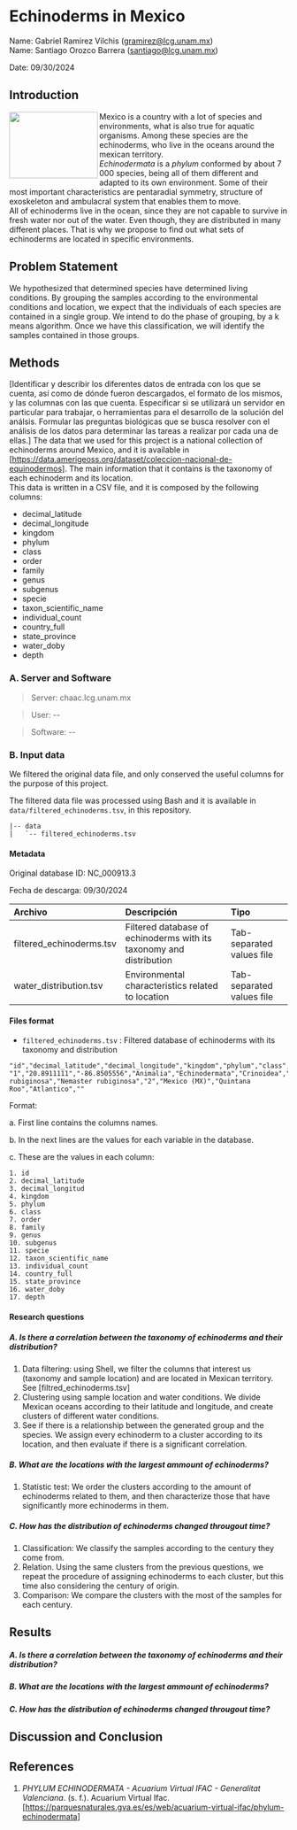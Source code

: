 # Echinoderms in Mexico  
  
Name:  Gabriel Ramirez Vilchis (<gramirez@lcg.unam.mx>)  
Name:  Santiago Orozco Barrera (<santiago@lcg.unam.mx>)  
  
Date:  09/30/2024  
  
  
## Introduction  
  
<img src="https://cdn.britannica.com/43/202643-050-DCB4B405/sea-stars-starfish-Caribbean-sea.jpg" width="160" height="120" align="left" /> 

Mexico is a country with a lot of species and environments, what is also true for aquatic organisms. Among  these species are the echinoderms, who live in the oceans around the mexican territory.  
_Echinodermata_ is a _phylum_ conformed by about 7 000 species, being all of them different and adapted to its own environment. Some of their most important characteristics are pentaradial symmetry, structure of exoskeleton and ambulacral system that enables them to move.  
All of echinoderms live in the ocean, since they are not capable to survive in fresh water nor out of the water. Even though, they are distributed in many different places. That is why we propose to find out what sets of echinoderms are located in specific environments.   



## Problem Statement  


We hypothesized that determined species have determined living conditions. 
By grouping the samples according to the environmental conditions and location, we expect that the individuals of each species are contained in a single group.
We intend to do the phase of grouping, by a k means algorithm. Once we have this classification, we will identify the samples contained in those groups.  

## Methods

[Identificar y describir los diferentes datos de entrada con los que se cuenta, así como de dónde fueron descargados, el formato de los mismos, y las columnas con las que cuenta. Especificar si se utilizará un servidor en particular para trabajar, o herramientas para el desarrollo de la solución del análsis. Formular las preguntas biológicas que se busca resolver con el análisis de los datos para determinar las tareas a realizar por cada una de ellas.]
The data that we used for this project is a national collection of echinoderms around Mexico, and it is available in [https://data.amerigeoss.org/dataset/coleccion-nacional-de-equinodermos]. The main information that it contains is the taxonomy of each echinoderm and its location.  
This data is written in a CSV file, and it is composed by the following columns:  
- decimal_latitude
- decimal_longitude
- kingdom
- phylum
- class
- order
- family
- genus
- subgenus
- specie
- taxon_scientific_name
- individual_count
- country_full
- state_province
- water_doby
- depth  

### A. Server and Software

> Server: chaac.lcg.unam.mx  

> User: --

> Software: --

### B. Input data 

We filtered the original data file, and only conserved the useful columns for the purpose of this project.     

The filtered data file was processed using Bash and it is available in `data/filtered_echinoderms.tsv`, in this repository.

```
|-- data
|   `-- filtered_echinoderms.tsv
```


#### Metadata


Original database ID:  NC_000913.3

Fecha de descarga: 09/30/2024

| Archivo | Descripción  | Tipo |
|:--      |:--           |:--  |
| filtered_echinoderms.tsv  | Filtered database of echinoderms with its taxonomy and distribution | Tab-separated values file |
| water_distribution.tsv   | Environmental characteristics related to location | Tab-separated values file |



#### Files format

 

- `filtered_echinoderms.tsv` : Filtered database of echinoderms with its taxonomy and distribution


```
"id","decimal_latitude","decimal_longitude","kingdom","phylum","class","order","family","genus","subgenus","specie","taxon_scientific_name","individual_count","country_full","state_province","water_body","depth"
"1","20.8911111","-86.8505556","Animalia","Echinodermata","Crinoidea","Comatulida","Comasteridae","Nemaster","","Nemaster rubiginosa","Nemaster rubiginosa","2","Mexico (MX)","Quintana Roo","Atlantico",""
```

Format:  

 a. First line contains the columns names.

 b. In the next lines are the values for each variable in the database.

 c. These are the values in each column:

```
1. id
2. decimal_latitude
3. decimal_longitud
4. kingdom
5. phylum
6. class
7. order
8. family
9. genus
10. subgenus
11. specie
12. taxon_scientific_name
13. individual_count
14. country_full
15. state_province
16. water_doby
17. depth 
```


#### Research questions
##### A. Is there a correlation between the taxonomy of echinoderms and their distribution?  
1. Data filtering: using Shell, we filter the columns that interest us (taxonomy and sample location) and are located in Mexican territory. See [filtred_echinoderms.tsv]
2. Clustering using sample location and water conditions. We divide Mexican oceans according to their latitude and longitude, and create clusters of different water conditions.  
3. See if there is a relationship between the generated group and the species. We assign every echinoderm to a cluster according to its location, and then evaluate if there is a significant correlation.

##### B. What are the locations with the largest ammount of echinoderms?  
1. Statistic test: We order the clusters according to the amount of echinoderms related to them, and then characterize those that have significantly more echinoderms in them.

##### C. How has the distribution of echinoderms changed througout time?  
1. Classification: We classify the samples according to the century they come from.
2. Relation. Using the same clusters from the previous questions, we repeat the procedure of assigning echinoderms to each cluster, but this time also considering the century of origin.  
3. Comparison: We compare the clusters with the most of the samples for each century.  





## Results
 
##### A. Is there a correlation between the taxonomy of echinoderms and their distribution?  

##### B. What are the locations with the largest ammount of echinoderms?  

##### C. How has the distribution of echinoderms changed througout time?  




## Discussion and Conclusion

 <!-- Describir todo lo que descubriste en este análisis -->


## References
1. _PHYLUM ECHINODERMATA - Acuarium Virtual IFAC - Generalitat Valenciana_. (s. f.). Acuarium Virtual Ifac. [https://parquesnaturales.gva.es/es/web/acuarium-virtual-ifac/phylum-echinodermata]
